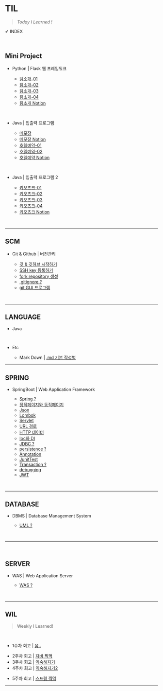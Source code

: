 # **TIL**

>*Today I Learned !*

✔ INDEX

</br>

## **Mini Project**

- Python | Flask 웹 프레임워크

  - [팀소개-01](/PROJECT/MiniProject/aboutTeam/20230515_firstTIL.md)
  - [팀소개-02](/PROJECT/MiniProject/aboutTeam/20230516_conflict.md)
  - [팀소개-03](/PROJECT/MiniProject/aboutTeam/20230517_jinja2Template.md)
  - [팀소개-04](/PROJECT/MiniProject/aboutTeam/20230518_uri_url_get_post.md)
  - [팀소개 Notion](https://www.notion.so/verdureko/9c2a878dd2f2429795c4371264b5c4f7)

</br>

- Java | 입출력 프로그램

  - [메모장](/PROJECT/MiniProject/javaProgram/20230605_size().md)
  - [메모장 Notion](https://www.notion.so/verdureko/7ef1f56d196e4a5196ece6261f1ec774)
  - [호텔예약-01](/PROJECT/MiniProject/javaProgram/20230607_infinity_loof.md)
  - [호텔예약-02](/PROJECT/MiniProject/javaProgram/20230609_util_package.md)
  - [호텔예약 Notion](https://www.notion.so/verdureko/939764c9e82240a1b38d75d7ea7a4815)

</br>
  
- Java | 입출력 프로그램 2

  - [키오츠크-01](/PROJECT/SoloProject/20230529_enum.md)
  - [키오츠크-02](/PROJECT/SoloProject/20230530_printf.md)
  - [키오츠크-03](/PROJECT/SoloProject/20230531_getter_setter.md)
  - [키오츠크-04](/PROJECT/SoloProject/20230601_kiosk.md)
  - [키오츠크 Notion](https://www.notion.so/verdureko/8b75e8e45e78406ba59435439d923946)

</br>

---

## **SCM**

- Git & Github | 버전관리

  - [깃 & 깃허브 시작하기](/SCM/20230524_git_github.md)
  - [SSH key 등록하기](/SCM/20230516_sshKey.md)
  - [fork repository 생성](/SCM/20230516_sshKey.md)
  - [.gitignore ?](/SCM/20230608_git_ignore.md)
  - [git GUI 프로그램](/SCM/20230620_fork.md)

</br>

---

## **LANGUAGE**

- Java
<!-- 
  - 자바기초 | [Basic](/LANGUAGE/JAVA/basic/)
  - 객체지향 | [OOP](/LANGUAGE/JAVA/OOP/)
  - 코딩테스트 | [Basic](/LANGUAGE/JAVA/codingTest)
  - 알고리즘 | [Algorithm](/LANGUAGE/JAVA) -->

</br>

- Etc

  - Mark Down | [.md 기본 작성법](/LANGUAGE/20230518_markDown.md)

---

## **SPRING**

- SpringBoot | Web Application Framework

  - [Spring ?](/SPRING/20230612_spring_basic.md)
  - [정적페이지와 동적페이지](/SPRING/20230615_thymeleaf.md)
  - [Json](/SPRING/20230613_jackson.md)
  - [Lombok](/SPRING/20230613_lombok.md)
  - [Servlet](/SPRING/20230615_servlet.md)
  - [URL 경로](/SPRING/20230613_pathVariable_requestParam.md)
  - [HTTP 데이터](/SPRING/20230613_modelAttribute_requestBody.md)
  - [Ioc와 DI](/SPRING/20230615_Ioc_DI.md)
  - [JDBC ?](/SPRING/20230615_JDBC.md)
  - [persistence ?](/SPRING/20230615_persistence.md)
  - [Annotation](/SPRING/20230615_annotation.md)
  - [JunitTest](/SPRING/20230613_JunitTest.md)
  - [Transaction ?](/SPRING/20230622_transaction.md)
  - [debugging](/SPRING/20230615_debugging.md)
  - [JWT](/SPRING/20230626_jwt.md)

</br>

---

## **DATABASE**

- DBMS | Database Management System

  - [UML ?](/DATABASE/20230629_UML.md)

</br>

---

</br>

## **SERVER**

- WAS | Web Application Server

  - [WAS ?](/SERVER/20230613_WAS.md)
  <!-- - [Servlet ?](/SERVER/20230613_ApatchTomcat.md) -->
  <!-- - [HTTP ?](/SERVER) -->

</br>

---

## **WIL**

>Weekly I Learned!

</br>

<!-- 웹 개발 종합반 수강 및 팀소개 Python 웹 페이지 만들기 -->
- 1주차 회고 | [음..](/WIL/20230521_weekly_I_Learned.md)
<!-- 자바 문법 종합반 수강 및 Java kiosk 입출력 프로그램(개인 프로젝트), Java 메모장 및 호텔예약 입출력 프로그램(팀 프로젝트) 만들기 -->
- 2주차 회고 | [자바 찍먹](/WIL/20230528_weekly_I_Learned.md)
- 3주차 회고 | [익숙해지기](/WIL/20230603_weekly_I_Learned.md)
- 4주차 회고 | [익숙해지기2](/WIL/20230611_weekly_I_Learned.md)
<!-- 주특기 수강 주차 스프링 입문, 개인프로젝트 -->
- 5주차 회고 | [스프링 찍먹](/WIL/20230618_weekly_I_Learned.md)
<!-- - 6주차 회고 | [익숙해지기](/WIL) -->
---
